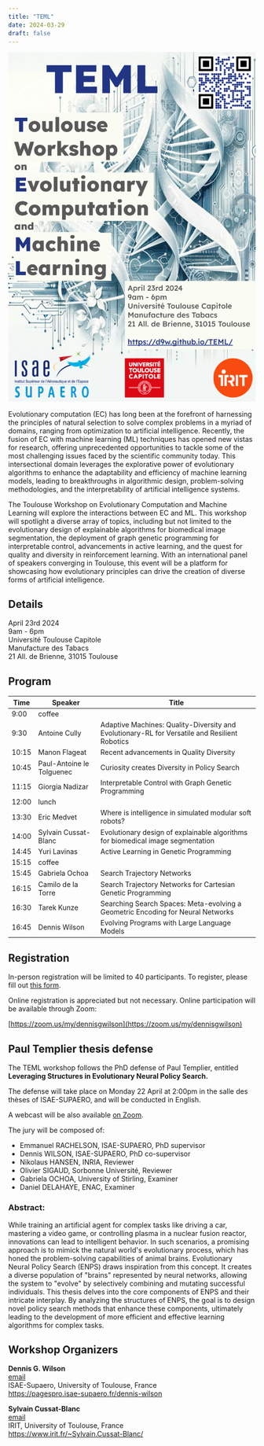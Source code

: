```yaml
---
title: "TEML"
date: 2024-03-29
draft: false
---
```


<style>
#wrapper { background-color: #FFF; }
</style>

<a href="TEML.pdf"><img src="TEML.png"></a>

Evolutionary computation (EC) has long been at the forefront of harnessing the principles of natural selection to solve complex problems in a myriad of domains, ranging from optimization to artificial intelligence. Recently, the fusion of EC with machine learning (ML) techniques has opened new vistas for research, offering unprecedented opportunities to tackle some of the most challenging issues faced by the scientific community today. This intersectional domain leverages the explorative power of evolutionary algorithms to enhance the adaptability and efficiency of machine learning models, leading to breakthroughs in algorithmic design, problem-solving methodologies, and the interpretability of artificial intelligence systems.

The Toulouse Workshop on Evolutionary Computation and Machine Learning will explore the interactions between EC and ML. This workshop will spotlight a diverse array of topics, including but not limited to the evolutionary design of explainable algorithms for biomedical image segmentation, the deployment of graph genetic programming for interpretable control, advancements in active learning, and the quest for quality and diversity in reinforcement learning. With an international panel of speakers converging in Toulouse, this event will be a platform for showcasing how evolutionary principles can drive the creation of diverse forms of artificial intelligence.

## Details

April 23rd 2024<br/>
9am - 6pm<br/>
Université Toulouse Capitole<br/>
Manufacture des Tabacs<br/>
21 All. de Brienne, 31015 Toulouse

## Program

| Time | Speaker | Title |
| ---- | ---- | ---- |
| 9:00 | coffee |  |
| 9:30 | Antoine Cully | Adaptive Machines: Quality-Diversity and Evolutionary-RL for Versatile and Resilient Robotics |
| 10:15 | Manon Flageat | Recent advancements in Quality Diversity |
| 10:45 | Paul-Antoine le Tolguenec | Curiosity creates Diversity in Policy Search |
| 11:15 | Giorgia Nadizar | Interpretable Control with Graph Genetic Programming |
| 12:00 | lunch |  |
| 13:30 | Eric Medvet | Where is intelligence in simulated modular soft robots? |
| 14:00 | Sylvain Cussat-Blanc | Evolutionary design of explainable algorithms for biomedical image segmentation |
| 14:45 | Yuri Lavinas | Active Learning in Genetic Programming |
| 15:15 | coffee |  |
| 15:45 | Gabriela Ochoa | Search Trajectory Networks |
| 16:15 | Camilo de la Torre | Search Trajectory Networks for Cartesian Genetic Programming |
| 16:30 | Tarek Kunze | Searching Search Spaces: Meta-evolving a Geometric Encoding for Neural Networks |
| 16:45 | Dennis Wilson | Evolving Programs with Large Language Models |

## Registration

In-person registration will be limited to 40 participants. To register, please fill out [this form](https://forms.gle/aZcHH433LEfNN2ZAA).

Online registration is appreciated but not necessary. Online participation will be available through Zoom:

[https://zoom.us/my/dennisgwilson](https://zoom.us/my/dennisgwilson)

## Paul Templier thesis defense

The TEML workshop follows the PhD defense of Paul Templier, entitled **Leveraging Structures in Evolutionary Neural Policy Search.**

The defense will take place on Monday 22 April at 2:00pm in the salle des thèses of ISAE-SUPAERO, and will be conducted in English.

A webcast will be also available [on Zoom](https://zoom.us/my/dennisgwilson).

The jury will be composed of:

- Emmanuel RACHELSON, ISAE-SUPAERO, PhD supervisor
- Dennis WILSON, ISAE-SUPAERO, PhD co-supervisor
- Nikolaus HANSEN, INRIA, Reviewer
- Olivier SIGAUD, Sorbonne Université, Reviewer
- Gabriela OCHOA, University of Stirling, Examiner
- Daniel DELAHAYE, ENAC, Examiner

### Abstract:

While training an artificial agent for complex tasks like driving a car, mastering a video game, or controlling plasma in a nuclear fusion reactor, innovations can lead to intelligent behavior. In such scenarios, a promising approach is to mimick the natural world's evolutionary process, which has honed the problem-solving capabilities of animal brains. Evolutionary Neural Policy Search (ENPS) draws inspiration from this concept. It creates a diverse population of "brains" represented by neural networks, allowing the system to "evolve" by selectively combining and mutating successful individuals. This thesis delves into the core components of ENPS and their intricate interplay. By analyzing the structures of ENPS, the goal is to design novel policy search methods that enhance these components, ultimately leading to the development of more efficient and effective learning algorithms for complex tasks.

## Workshop Organizers

**Dennis G. Wilson**<br/>
[email](mailto:dennis.wilson@isae.fr)<br/>
ISAE-Supaero, University of Toulouse, France<br/>
https://pagespro.isae-supaero.fr/dennis-wilson<br/>

**Sylvain Cussat-Blanc**<br/>
[email](mailto:cussat@irit.fr)<br/>
IRIT, University of Toulouse, France<br/>
https://www.irit.fr/~Sylvain.Cussat-Blanc/<br/>
